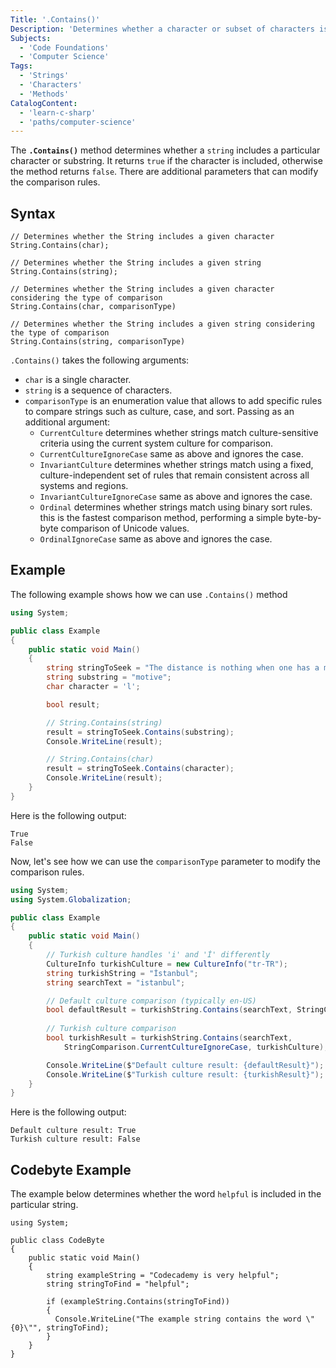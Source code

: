 ```yaml
---
Title: '.Contains()'
Description: 'Determines whether a character or subset of characters is present within a given string'
Subjects:
  - 'Code Foundations'
  - 'Computer Science'
Tags:
  - 'Strings'
  - 'Characters'
  - 'Methods'
CatalogContent:
  - 'learn-c-sharp'
  - 'paths/computer-science'
---
```


The **`.Contains()`** method determines whether a `string` includes a particular character or substring. It returns `true` if the character is included, otherwise the method returns `false`. There are additional parameters that can modify the comparison rules.

## Syntax

```pseudo
// Determines whether the String includes a given character
String.Contains(char);

// Determines whether the String includes a given string
String.Contains(string);

// Determines whether the String includes a given character considering the type of comparison
String.Contains(char, comparisonType)

// Determines whether the String includes a given string considering the type of comparison
String.Contains(string, comparisonType)
```

`.Contains()` takes the following arguments:

- `char` is a single character.
- `string` is a sequence of characters.
- `comparisonType` is an enumeration value that allows to add specific rules to compare strings such as culture, case, and sort. Passing as an additional argument:
  - `CurrentCulture` determines whether strings match culture-sensitive criteria using the current system culture for comparison.
  - `CurrentCultureIgnoreCase` same as above and ignores the case.
  - `InvariantCulture` determines whether strings match using a fixed, culture-independent set of rules that remain consistent across all systems and regions.
  - `InvariantCultureIgnoreCase` same as above and ignores the case.
  - `Ordinal` determines whether strings match using binary sort rules. this is the fastest comparison method, performing a simple byte-by-byte comparison of Unicode values.
  - `OrdinalIgnoreCase` same as above and ignores the case.

## Example

The following example shows how we can use `.Contains()` method

```cs
using System;

public class Example
{
    public static void Main()
    {
        string stringToSeek = "The distance is nothing when one has a motive.";
        string substring = "motive";
        char character = 'l';

        bool result;

        // String.Contains(string)
        result = stringToSeek.Contains(substring);
        Console.WriteLine(result);

        // String.Contains(char)
        result = stringToSeek.Contains(character);
        Console.WriteLine(result);
    }
}
```

Here is the following output:

```shell
True
False
```

Now, let's see how we can use the `comparisonType` parameter to modify the comparison rules.

```cs
using System;
using System.Globalization;

public class Example
{
    public static void Main()
    {
        // Turkish culture handles 'i' and 'İ' differently
        CultureInfo turkishCulture = new CultureInfo("tr-TR");
        string turkishString = "İstanbul";
        string searchText = "istanbul";

        // Default culture comparison (typically en-US)
        bool defaultResult = turkishString.Contains(searchText, StringComparison.CurrentCultureIgnoreCase);
        
        // Turkish culture comparison
        bool turkishResult = turkishString.Contains(searchText, 
            StringComparison.CurrentCultureIgnoreCase, turkishCulture);

        Console.WriteLine($"Default culture result: {defaultResult}");
        Console.WriteLine($"Turkish culture result: {turkishResult}");
    }
}
```

Here is the following output:

```shell
Default culture result: True
Turkish culture result: False
```

## Codebyte Example

The example below determines whether the word `helpful` is included in the particular string.

```codebyte/csharp
using System;

public class CodeByte
{
    public static void Main()
    {
        string exampleString = "Codecademy is very helpful";
        string stringToFind = "helpful";

        if (exampleString.Contains(stringToFind))
        {
          Console.WriteLine("The example string contains the word \"{0}\"", stringToFind);
        }
    }
}
```
